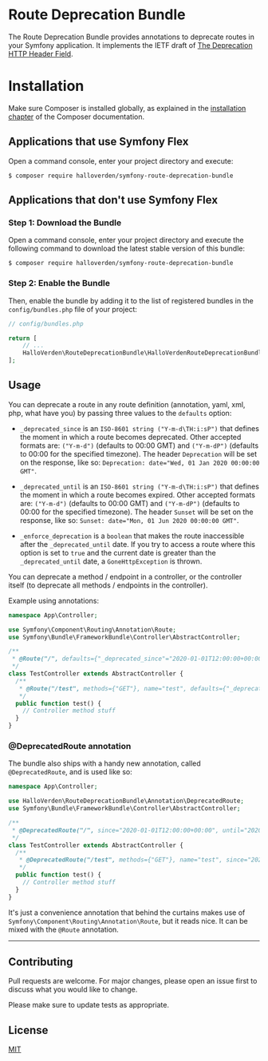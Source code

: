 Route Deprecation Bundle
==============================
The Route Deprecation Bundle provides annotations to deprecate routes in your Symfony application. It implements the IETF draft  of [The Deprecation HTTP Header Field](https://tools.ietf.org/id/draft-dalal-deprecation-header-03.html).  

Installation
============

Make sure Composer is installed globally, as explained in the
[installation chapter](https://getcomposer.org/doc/00-intro.md)
of the Composer documentation.

Applications that use Symfony Flex
----------------------------------

Open a command console, enter your project directory and execute:

```console
$ composer require halloverden/symfony-route-deprecation-bundle
```

Applications that don't use Symfony Flex
----------------------------------------

### Step 1: Download the Bundle

Open a command console, enter your project directory and execute the
following command to download the latest stable version of this bundle:

```console
$ composer require halloverden/symfony-route-deprecation-bundle
```

### Step 2: Enable the Bundle

Then, enable the bundle by adding it to the list of registered bundles
in the `config/bundles.php` file of your project:

```php
// config/bundles.php

return [
    // ...
    HalloVerden\RouteDeprecationBundle\HalloVerdenRouteDeprecationBundle::class => ['all' => true],
];
```

## Usage

You can deprecate a route in any route definition (annotation, yaml, xml, php, what have you) by passing three values to the `defaults` option:
 
- `_deprecated_since` is an `ISO-8601 string ("Y-m-d\TH:i:sP")` that defines the moment in which a route becomes deprecated. Other accepted formats are: `("Y-m-d")` (defaults to 00:00 GMT) and `("Y-m-dP")` (defaults to 00:00 for the specified timezone).
The header `Deprecation` will be set on the response, like so:
  `Deprecation: date="Wed, 01 Jan 2020 00:00:00 GMT"`.
 
- `_deprecated_until` is an `ISO-8601 string ("Y-m-d\TH:i:sP")` that defines the moment in which a route becomes expired. Other accepted formats are: `("Y-m-d")` (defaults to 00:00 GMT) and `("Y-m-dP")` (defaults to 00:00 for the specified timezone).
The header `Sunset` will be set on the response, like so:
  `Sunset: date="Mon, 01 Jun 2020 00:00:00 GMT"`.
  
- `_enforce_deprecation` is a `boolean` that makes the route inaccessible after the `_deprecated_until` date. If you try to access a route where this option is set to `true` and the current date is greater than the `_deprecated_until` date, a `GoneHttpException` is thrown.

You can deprecate a method / endpoint in a controller, or the controller itself (to deprecate all methods / endpoints in the controller).

Example using annotations:

```php
namespace App\Controller;

use Symfony\Component\Routing\Annotation\Route;
use Symfony\Bundle\FrameworkBundle\Controller\AbstractController;

/**
 * @Route("/", defaults={"_deprecated_since"="2020-01-01T12:00:00+00:00", "_deprecated_until"="2020-06-01T12:00:00+00:00", "_enforce_deprecation"=false)
 */
class TestController extends AbstractController {
  /**
   * @Route("/test", methods={"GET"}, name="test", defaults={"_deprecated_since"="2020-01-01T12:00:00+00:00", "_deprecated_until"="2020-06-01T12:00:00+00:00", "_enforce_deprecation"=true)
   */
  public function test() {
    // Controller method stuff
  }
}
```

### @DeprecatedRoute annotation
The bundle also ships with a handy new annotation, called `@DeprecatedRoute`, and is used like so:

```php
namespace App\Controller;

use HalloVerden\RouteDeprecationBundle\Annotation\DeprecatedRoute;
use Symfony\Bundle\FrameworkBundle\Controller\AbstractController;

/**
 * @DeprecatedRoute("/", since="2020-01-01T12:00:00+00:00", until="2020-06-01T12:00:00+00:00", enforce=false)
 */
class TestController extends AbstractController {
  /**
   * @DeprecatedRoute("/test", methods={"GET"}, name="test", since="2020-01-01T12:00:00+00:00", until="2020-06-01T12:00:00+00:00", enforce=true)
   */
  public function test() {
    // Controller method stuff
  }
}
```

It's just a convenience annotation that behind the curtains makes use of `Symfony\Component\Routing\Annotation\Route`, but it reads nice. It can be mixed with the `@Route` annotation. 

---

## Contributing
Pull requests are welcome. For major changes, please open an issue first to discuss what you would like to change.

Please make sure to update tests as appropriate.

## License
[MIT](https://choosealicense.com/licenses/mit/)
